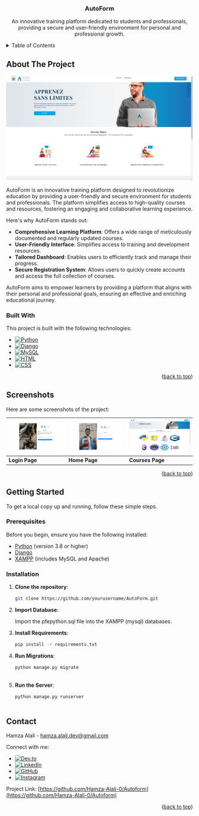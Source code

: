<a id="readme-top"></a>

<!-- PROJECT LOGO -->
<br />
<div align="center">
 

  <h3 align="center">AutoForm</h3>

  <p align="center">
    An innovative training platform dedicated to students and professionals, providing a secure and user-friendly environment for personal and professional growth.
  </p>
</div>

<!-- TABLE OF CONTENTS -->
<details>
  <summary>Table of Contents</summary>
  <ol>
    <li>
      <a href="#about-the-project">About The Project</a>
      <ul>
        <li><a href="#built-with">Built With</a></li>
      </ul>
    </li>
    <li><a href="#screenshots">Screenshots</a></li>
    <li>
      <a href="#getting-started">Getting Started</a>
      <ul>
        <li><a href="#prerequisites">Prerequisites</a></li>
        <li><a href="#installation">Installation</a></li>
      </ul>
    </li>
    <li><a href="#contact">Contact</a></li>
  </ol>
</details>

<!-- ABOUT THE PROJECT -->
## About The Project

<a href="https://github.com/yourusername/AutoForm">
    <img src="Assets/home.png" alt="Home Page" width="600">
</a>

AutoForm is an innovative training platform designed to revolutionize education by providing a user-friendly and secure environment for students and professionals. The platform simplifies access to high-quality courses and resources, fostering an engaging and collaborative learning experience.

Here's why AutoForm stands out:
- **Comprehensive Learning Platform**: Offers a wide range of meticulously documented and regularly updated courses.
- **User-Friendly Interface**: Simplifies access to training and development resources.
- **Tailored Dashboard**: Enables users to efficiently track and manage their progress.
- **Secure Registration System**: Allows users to quickly create accounts and access the full collection of courses.

AutoForm aims to empower learners by providing a platform that aligns with their personal and professional goals, ensuring an effective and enriching educational journey.

### Built With

This project is built with the following technologies:

* [![Python][Python.com]][Python-url]
* [![Django][Django.com]][Django-url]
* [![MySQL][MySQL.com]][MySQL-url]
* [![HTML][HTML.com]][HTML-url]
* [![CSS][CSS.com]][CSS-url]

<!-- Reference-style links for images -->
[Python.com]: https://img.shields.io/badge/Python-3776AB?style=for-the-badge&logo=python&logoColor=white
[Python-url]: https://www.python.org/
[Django.com]: https://img.shields.io/badge/Django-092E20?style=for-the-badge&logo=django&logoColor=white
[Django-url]: https://www.djangoproject.com/
[MySQL.com]: https://img.shields.io/badge/MySQL-4479A1?style=for-the-badge&logo=mysql&logoColor=white
[MySQL-url]: https://www.mysql.com/
[HTML.com]: https://img.shields.io/badge/HTML-E34F26?style=for-the-badge&logo=html5&logoColor=white
[HTML-url]: https://developer.mozilla.org/en-US/docs/Web/HTML
[CSS.com]: https://img.shields.io/badge/CSS-1572B6?style=for-the-badge&logo=css3&logoColor=white
[CSS-url]: https://developer.mozilla.org/en-US/docs/Web/CSS

<p align="right">(<a href="#readme-top">back to top</a>)</p>

<!-- SCREENSHOTS -->
## Screenshots

Here are some screenshots of the project:

| ![Login Page][login-screenshot] | ![Home Page][home-screenshot] | ![Courses Page][courses-screenshot] |
|---------------------------------|-------------------------------|--------------------------------------|
| **Login Page**                  | **Home Page**                 | **Courses Page**                     |

<!-- Reference-style links for images -->
[login-screenshot]: Assets/connexion.png
[home-screenshot]: Assets/inscription.png
[courses-screenshot]: Assets/formations.png

<p align="right">(<a href="#readme-top">back to top</a>)</p>

<!-- GETTING STARTED -->
## Getting Started

To get a local copy up and running, follow these simple steps.

### Prerequisites

Before you begin, ensure you have the following installed:
- [Python](https://www.python.org/downloads/) (version 3.8 or higher)
- [Django](https://www.djangoproject.com/download/)
- [XAMPP](https://www.apachefriends.org/index.html) (includes MySQL and Apache)

### Installation

1. **Clone the repository**:
   ```sh
   git clone https://github.com/yourusername/AutoForm.git
   
2. **Import Database**:
   
   Import the pfepython.sql file into the XAMPP (mysql) databases.


3. **Install Requirements**:
   ```sh
   pip install -r requirements.txt

4. **Run Migrations**:
    ```sh
    python manage.py migrate
  

5. **Run the Server**:
    ```sh
    python manage.py runserver



<a id="contact"></a>
## Contact

Hamza Alali - [hamza.alali.dev@gmail.com](mailto:hamza.alali.dev@gmail.com)


Connect with me:
- <a href="https://dev.to/@hamzaalali0" target="_blank"><img src="https://img.shields.io/badge/dev.to-0A0A0A?style=for-the-badge&logo=dev.to&logoColor=white" alt="Dev.to"></a>
- <a href="https://www.linkedin.com/in/hamza--alali" target="_blank"><img src="https://img.shields.io/badge/LinkedIn-0077B5?style=for-the-badge&logo=linkedin&logoColor=white" alt="LinkedIn"></a>
- <a href="https://github.com/hamza-alali-0" target="_blank"><img src="https://img.shields.io/badge/GitHub-100000?style=for-the-badge&logo=github&logoColor=white" alt="GitHub"></a>
- <a href="https://www.instagram.com/alalihamza.0/" target="_blank"><img src="https://img.shields.io/badge/Instagram-E4405F?style=for-the-badge&logo=instagram&logoColor=white" alt="Instagram"></a>

Project Link: [https://github.com/Hamza-Alali-0/Autoform](https://github.com/Hamza-Alali-0/Autoform)

<p align="right">(<a href="#readme-top">back to top</a>)</p>
   

